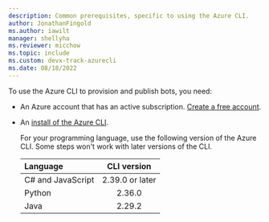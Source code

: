 ```yaml
---
description: Common prerequisites, specific to using the Azure CLI.
author: JonathanFingold
ms.author: iawilt
manager: shellyha
ms.reviewer: micchow
ms.topic: include
ms.custom: devx-track-azurecli
ms.date: 08/18/2022
---
```


To use the Azure CLI to provision and publish bots, you need:

- An Azure account that has an active subscription. [Create a free account](https://azure.microsoft.com/free/?WT.mc_id=A261C142F).
- An [install of the Azure CLI](/cli/azure/install-azure-cli).

  For your programming language, use the following version of the Azure CLI.
  Some steps won't work with later versions of the CLI.

  | Language          | CLI version     |
  |:------------------|:---------------:|
  | C# and JavaScript | 2.39.0 or later |
  | Python            | 2.36.0          |
  | Java              | 2.29.2          |
